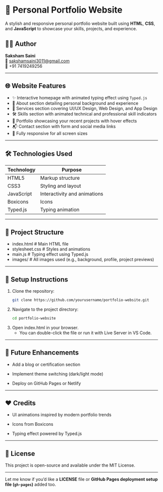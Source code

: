 # 💼 Personal Portfolio Website

A stylish and responsive personal portfolio website built using **HTML**, **CSS**, and **JavaScript** to showcase your skills, projects, and experience.

## 👨‍💻 Author

**Saksham Saini**  
📧 sakshamsaini3011@gmail.com  
📱 +91 7419249256

---

## 🌐 Website Features

- ✨ Interactive homepage with animated typing effect using `Typed.js`
- 👤 About section detailing personal background and experience
- 💼 Services section covering UI/UX Design, Web Design, and App Design
- 🛠️ Skills section with animated technical and professional skill indicators
- 📸 Portfolio showcasing your recent projects with hover effects
- 📬 Contact section with form and social media links
- 🚀 Fully responsive for all screen sizes


---

## 🛠️ Technologies Used

| Technology | Purpose |
|-----------|---------|
| HTML5     | Markup structure |
| CSS3      | Styling and layout |
| JavaScript | Interactivity and animations |
| Boxicons  | Icons |
| Typed.js  | Typing animation |

---

## 📂 Project Structure

- index.html # Main HTML file
-  stylesheet.css # Styles and animations
-  main.js # Typing effect using Typed.js
-  images/ # All images used (e.g., background, profile, project previews)


---

## 🔧 Setup Instructions

1. Clone the repository:
   ```bash
   git clone https://github.com/yourusername/portfolio-website.git

2. Navigate to the project directory:
    ```bash
    cd portfolio-website

3. Open index.html in your browser.
    - You can double-click the file or run it with Live Server in VS Code.

---
## 🚀 Future Enhancements

- Add a blog or certification section

- Implement theme switching (dark/light mode)

- Deploy on GitHub Pages or Netlify

---
## ❤️ Credits

- UI animations inspired by modern portfolio trends

- Icons from Boxicons

- Typing effect powered by Typed.js

---
## 📃 License

This project is open-source and available under the MIT License.


---

Let me know if you’d like a **LICENSE** file or **GitHub Pages deployment setup file (`gh-pages`)** added too.
